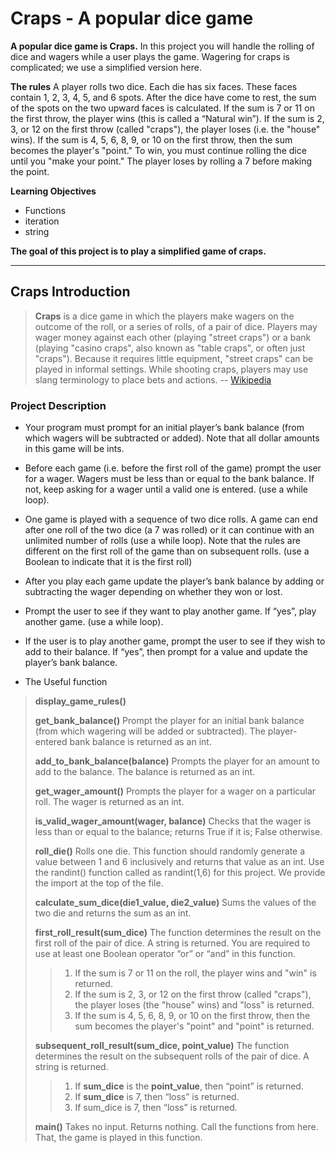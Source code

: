 # Craps - A popular dice game

**A popular dice game is Craps.** In this project you will handle the rolling of dice and wagers while a user plays the game. Wagering for craps is complicated; we use a simplified version here.

**The rules** A player rolls two dice. Each die has six faces. These faces contain 1, 2, 3, 4, 5, and 6 spots. After the dice have come to rest, the sum of the spots on the two upward faces is calculated. If the sum is 7 or 11 on the first throw, the player wins (this is called a “Natural win”). If the sum is 2, 3, or 12 on the first throw (called "craps"), the player loses (i.e. the "house" wins). If the sum is 4, 5, 6, 8, 9, or 10 on the first throw, then the sum becomes the player's "point." To win, you must continue rolling the dice until you "make your point." The player loses by rolling a 7 before making the point.

**Learning Objectives**
- Functions
- iteration
- string

**The goal of this project is to play a simplified game of craps.**

-------------------

## Craps Introduction

> **Craps** is a dice game in which the players make wagers on the outcome of the roll, or a series of rolls, of a pair of dice. Players may wager money against each other (playing "street craps") or a bank (playing "casino craps", also known as "table craps", or often just "craps"). Because it requires little equipment, "street craps" can be played in informal settings. While shooting craps, players may use slang terminology to place bets and actions. -- [Wikipedia](https://en.wikipedia.org/wiki/Craps)

### Project Description

* Your program must prompt for an initial player’s bank balance (from which wagers will be subtracted or added). Note that all dollar amounts in this game will be ints.
* Before each game (i.e. before the first roll of the game) prompt the user for a wager. Wagers must be less than or equal to the bank balance. If not, keep asking for a wager until a valid one is entered. (use a while loop).
* One game is played with a sequence of two dice rolls. A game can end after one roll of the two dice (a 7 was rolled) or it can continue with an unlimited number of rolls (use a while loop). Note that the rules are different on the first roll of the game than on subsequent rolls. (use a Boolean to indicate that it is the first roll)
* After you play each game update the player’s bank balance by adding or subtracting the wager depending on whether they won or lost.
* Prompt the user to see if they want to play another game. If “yes”, play another game. (use a while loop).
* If the user is to play another game, prompt the user to see if they wish to add to their balance. If “yes”, then prompt for a value and update the player’s bank balance.

* The Useful function
> **display_game_rules()**
>
> **get_bank_balance()** Prompt the player for an initial bank balance (from which wagering will be added or subtracted). The player-entered bank balance is returned as an int.
>
> **add_to_bank_balance(balance)** Prompts the player for an amount to add to the balance. The balance is returned as an int.
>
> **get_wager_amount()** Prompts the player for a wager on a particular roll. The wager is returned as an int.
>
> **is_valid_wager_amount(wager, balance)** Checks that the wager is less than or equal to the balance; returns True if it is; False otherwise.
>
> **roll_die()** Rolls one die. This function should randomly generate a value between 1 and 6 inclusively and returns that value as an int. Use the randint() function called as randint(1,6) for this project. We provide the import at the top of the file.
>
> **calculate_sum_dice(die1_value, die2_value)** Sums the values of the two die and returns the sum as an int.
>
> **first_roll_result(sum_dice)** The function determines the result on the first roll of the pair of dice. A string is returned. You are required to use at least one Boolean operator “or” or “and” in this function.
>>1. If the sum is 7 or 11 on the roll, the player wins and "win" is returned.
>>2. If the sum is 2, 3, or 12 on the first throw (called "craps"), the player loses (the "house" wins) and "loss" is returned.
>>3. If the sum is 4, 5, 6, 8, 9, or 10 on the first throw, then the sum becomes the player's "point" and "point" is returned.
>
> **subsequent_roll_result(sum_dice, point_value)** The function determines the result on the subsequent rolls of the pair of dice. A string is returned.
>>1. If **sum_dice** is the **point_value**, then “point” is returned.
>>2. If **sum_dice** is 7, then “loss” is returned.
>>3. If sum_dice is 7, then “loss” is returned.
>
> **main()** Takes no input. Returns nothing. Call the functions from here. That, the game is played in this function.

